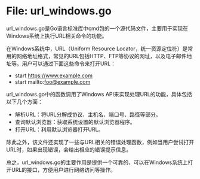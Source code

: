 # File: url_windows.go

url_windows.go是Go语言标准库中cmd包的一个源代码文件，主要用于实现在Windows系统上执行URL相关命令的功能。

在Windows系统中，URL（Uniform Resource Locator，统一资源定位符）是常用的网络地址格式，常见的URL包括HTTP、FTP等协议的网址，以及电子邮件地址等。用户可以通过下面这些命令来打开URL：

- start https://www.example.com
- start mailto:foo@example.com

url_windows.go中的函数调用了Windows API来实现处理URL的功能，具体包括以下几个方面：

- 解析URL：将URL分解成协议、主机名、端口号、路径等部分。
- 查询默认浏览器：获取系统设置的默认浏览器程序。
- 打开URL：利用默认浏览器打开URL。

除此之外，该文件还实现了一些与URL相关的错误处理函数，例如当用户尝试打开URL时，如果出现错误，会给出相应的错误提示信息。

总之，url_windows.go的主要作用是提供一个可靠的、可以在Windows系统上打开URL的接口，方便用户进行网络访问等操作。

